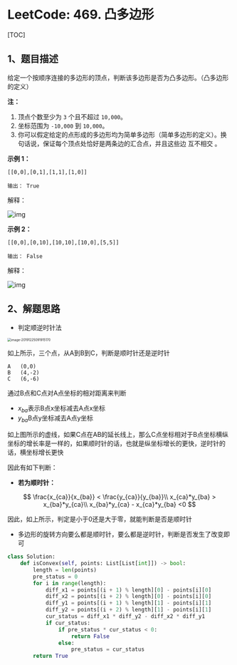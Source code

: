 # LeetCode: 469. 凸多边形

[TOC]

## 1、题目描述

给定一个按顺序连接的多边形的顶点，判断该多边形是否为凸多边形。（凸多边形的定义）

**注：**

1.  顶点个数至少为 `3` 个且不超过 `10,000`。
2.  坐标范围为 `-10,000` 到 `10,000`。
3.  你可以假定给定的点形成的多边形均为简单多边形（简单多边形的定义）。换句话说，保证每个顶点处恰好是两条边的汇合点，并且这些边 互不相交 。

**示例 1：**

```
[[0,0],[0,1],[1,1],[1,0]]

输出： True
```

解释：

![img](http://markdown-images-1251766755.cos.ap-beijing.myqcloud.com/notebook/2019-12-25-015002.png)

**示例 2：**

```
[[0,0],[0,10],[10,10],[10,0],[5,5]]

输出： False
```

解释：

![img](http://markdown-images-1251766755.cos.ap-beijing.myqcloud.com/notebook/2019-12-25-015007.png)

## 2、解题思路

-   判定顺逆时针法

<img src="http://markdown-images-1251766755.cos.ap-beijing.myqcloud.com/notebook/2019-12-25-014906.png" alt="image-20191225091915170" style="zoom:50%;" />

如上所示，三个点，从A到B到C，判断是顺时针还是逆时针

```
A   (0,0)
B   (4,-2)
C   (6,-6)
```

通过B点和C点对A点坐标的相对距离来判断

-   $x_{ba}$表示B点x坐标减去A点x坐标
-   $y_{ba}$B点y坐标减去A点y坐标



如上图所示的虚线，如果C点在AB的延长线上，那么C点坐标相对于B点坐标横纵坐标的增长率是一样的，如果顺时针的话，也就是纵坐标增长的更快，逆时针的话，横坐标增长更快

因此有如下判断：

-   **若为顺时针：**

$$
\frac{x_{ca}}{x_{ba}} < \frac{y_{ca}}{y_{ba}}\\
x_{ca}*y_{ba} > x_{ba}*y_{ca}\\
x_{ba}*y_{ca} - x_{ca}*y_{ba} <0
$$



因此，如上所示，判定是小于0还是大于零，就能判断是否是顺时针

-   多边形的旋转方向要么都是顺时针，要么都是逆时针，判断是否发生了改变即可



```python
class Solution:
    def isConvex(self, points: List[List[int]]) -> bool:
        length = len(points)
        pre_status = 0
        for i in range(length):
            diff_x1 = points[(i + 1) % length][0] - points[i][0]
            diff_x2 = points[(i + 2) % length][0] - points[i][0]
            diff_y1 = points[(i + 1) % length][1] - points[i][1]
            diff_y2 = points[(i + 2) % length][1] - points[i][1]
            cur_status = diff_x1 * diff_y2 - diff_x2 * diff_y1
            if cur_status:
                if pre_status * cur_status < 0:
                    return False
                else:
                    pre_status = cur_status
        return True
```

